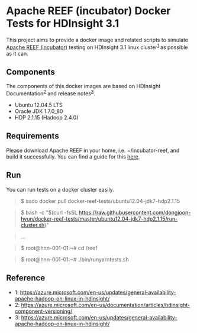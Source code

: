 Apache REEF (incubator) Docker Tests for HDInsight 3.1
======================================================

This project aims to provide a docker image and related scripts to simulate 
[Apache REEF (incubator)](http://reef.incubator.apache.org/) testing on 
HDInsight 3.1 linux cluster<sup>[1](#note1)</sup> as possible as it can. 

Components
----------

The components of this docker images are based on HDInsight 
Documentation<sup>[2](#note2)</sup> and release notes<sup>[3](#note3)</sup>.

* Ubuntu 12.04.5 LTS
* Oracle JDK 1.7.0_80
* HDP 2.1.15 (Hadoop 2.4.0)

Requirements
------------

Please download Apache REEF in your home, i.e. ~/incubator-reef, and build
it successfully. You can find a guide for this 
[here](https://cwiki.apache.org/confluence/display/REEF/Compiling+REEF).

Run
---
You can run tests on a docker cluster easily.

> $ sudo docker pull docker-reef-tests/ubuntu12.04-jdk7-hdp2.1.15

> $ bash -c "$(curl -fsSL https://raw.githubusercontent.com/dongjoon-hyun/docker-reef-tests/master/ubuntu12.04-jdk7-hdp2.1.15/run-cluster.sh)"

> ...

> $ root@hnn-001-01:~# cd /reef

> $ root@hnn-001-01:~# ./bin/runyarntests.sh

Reference
---------
* <a name="note1">1</a>: https://azure.microsoft.com/en-us/updates/general-availability-apache-hadoop-on-linux-in-hdinsight/
* <a name="note2">2</a>: https://azure.microsoft.com/en-us/documentation/articles/hdinsight-component-versioning/
* <a name="note3">3</a>: https://azure.microsoft.com/en-us/updates/general-availability-apache-hadoop-on-linux-in-hdinsight/

